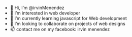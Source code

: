 - 👋 Hi, I’m @irvinMenendez
- 👀 I’m interested in web developer
- 🌱 I’m currently learning javascript for Web development
- 💞️ I’m looking to collaborate on projects of web designs
- 📫 contact me on my facebook: irvin menendez

<!---
irvinMenendez/irvinMenendez is a ✨ special ✨ repository because its `README.md` (this file) appears on your GitHub profile.
You can click the Preview link to take a look at your changes.
--->

